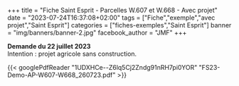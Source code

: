 +++
title = "Fiche Saint Esprit - Parcelles W.607 et W.668 - Avec projet"
date = "2023-07-24T16:37:08+02:00"
tags = ["Fiche","exemple","avec projet","Saint Esprit"]
categories = ["fiches-exemples","Saint Esprit"]
banner = "img/banners/banner-2.jpg"
facebook_author = "JMF"
+++

**Demande du 22 juillet 2023**
<br>
Intention : projet agricole sans construction.

{{< googlePdfReader "1UDXHCe--Z6lq5Cj2Zndg91nRH7pi0YOR" "FS23-Demo-AP-W607-W668_260723.pdf" >}}

